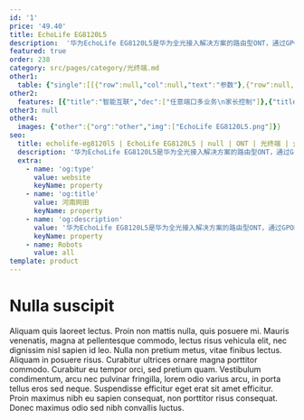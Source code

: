 ```yaml
---
id: '1'
price: '49.40'
title: EchoLife EG8120L5
description:  '华为EchoLife EG8120L5是华为全光接入解决方案的路由型ONT，通过GPON技术实现用户的超宽带接入。支持1个GE和1个FE以太网接口，1个POTS口，通过高性能的转发能力有效保障数据和高清视频的业务体验，为客户提供理想的全光接入解决方案和面向未来的业务支撑能力。'
featured: true
order: 238
category: src/pages/category/光终端.md
other1: 
  table: {"single":[[{"row":null,"col":null,"text":"参数"},{"row":null,"col":null,"text":"EchoLife EG8120L5"}],[{"row":null,"col":null,"text":"尺寸（高×宽×深）"},{"row":null,"col":null,"text":"32 mm × 145 mm × 97 mm（不含脚垫）"}],[{"row":null,"col":null,"text":"重量（不含适配器）"},{"row":null,"col":null,"text":"约145 g"}],[{"row":null,"col":null,"text":"工作环境温度"},{"row":null,"col":null,"text":"0°C ~ +40°C"}],[{"row":null,"col":null,"text":"工作环境湿度"},{"row":null,"col":null,"text":"5% RH ～ 95% RH，非凝结"}],[{"row":null,"col":null,"text":"电源适配器额定输入范围"},{"row":null,"col":null,"text":"150 ～ 264 V AC，50/60 Hz"}],[{"row":null,"col":null,"text":"整机供电"},{"row":null,"col":null,"text":"11 ～14V DC（典型值12V）, 1 A"}],[{"row":null,"col":null,"text":"用户侧接口"},{"row":null,"col":null,"text":"1GE + 1FE + 1POTS"}],[{"row":null,"col":null,"text":"网络侧接口"},{"row":null,"col":null,"text":"GPON"}],[{"row":null,"col":null,"text":"最大功耗"},{"row":null,"col":null,"text":"5 W"}],[{"row":null,"col":null,"text":"光纤接口"},{"row":null,"col":null,"text":"SC/UPC"}],[{"row":null,"col":null,"text":"指示灯"},{"row":null,"col":null,"text":"Power/PON/LOS/LAN2/LAN1/TEL"}],[{"row":null,"col":null,"text":""},{"row":null,"col":null,"text":""}],[{"row":null,"col":null,"text":"GPON接口"},{"row":null,"col":null,"text":"GPON：Class B+\n接收灵敏度：-27dBm\n过载光功率：-8dBm\n波长：上行1310nm，下行1490nm\n支持带阻滤波器（WBF）\nGEM Port和TCONT之间灵活的映射\n认证方式：SN/Password/LOID\n双向FEC（Forward Error Correction）\n支持SR、NSR的DBA\nType B（单归属&双归属）"}],[{"row":null,"col":null,"text":"以太口"},{"row":null,"col":null,"text":"基于以太口的VLAN  Tag/Tag剥离\n1:1 VLAN/N:1 VLAN/VLAN透传\nQ in Q VLAN\nMAC地址限制\nMAC地址学习\n以太端口本地交换/隔离\n二层IPv6透传\n千兆口支持10Mbit/s、100Mbit/s、1000Mbit/s自适应\n百兆口支持10Mbit/s、100Mbit/s自适应"}],[{"row":null,"col":null,"text":"电话口"},{"row":null,"col":null,"text":"一个端口并接话机的最大数：4 REN\n支持G.711A/u，G.722， G.729a/b编解码\n支持T.30/T.38/G.711方式传真\nDTMF\n紧急呼叫（SIP 协议）"}]]}
other2:
  features: [{"title":"智能互联","dec":["任意端口多业务\n家长控制"]},{"title":"智能运维","dec":["IPTV视频质量诊断（仅增强型产品支持）\n主动/被动流氓ONT检测和隔离\nPPPOE/DHCP仿真测试\n变长OMCI"]},{"title":"节电","dec":["动态节电\n指示灯节能"]}]
other3: null
other4:
  images: {"other":{"org":"other","img":["EchoLife EG8120L5.png"]}}
seo:
  title: echolife-eg8120l5 | EchoLife EG8120L5 | null | ONT | 光终端 | 企业光网络
  description: '华为EchoLife EG8120L5是华为全光接入解决方案的路由型ONT，通过GPON技术实现用户的超宽带接入。支持1个GE和1个FE以太网接口，1个POTS口，通过高性能的转发能力有效保障数据和高清视频的业务体验，为客户提供理想的全光接入解决方案和面向未来的业务支撑能力。'
  extra:
    - name: 'og:type'
      value: website
      keyName: property
    - name: 'og:title'
      value: 河南网田
      keyName: property
    - name: 'og:description'
      value: '华为EchoLife EG8120L5是华为全光接入解决方案的路由型ONT，通过GPON技术实现用户的超宽带接入。支持1个GE和1个FE以太网接口，1个POTS口，通过高性能的转发能力有效保障数据和高清视频的业务体验，为客户提供理想的全光接入解决方案和面向未来的业务支撑能力。'
      keyName: property
    - name: Robots
      value: all
template: product
---
```


# Nulla suscipit

Aliquam quis laoreet lectus. Proin non mattis nulla, quis posuere mi. Mauris venenatis, magna at pellentesque commodo, lectus risus vehicula elit, nec dignissim nisl sapien id leo. Nulla non pretium metus, vitae finibus lectus. Aliquam in posuere risus. Curabitur ultrices ornare magna porttitor commodo. Curabitur eu tempor orci, sed pretium quam. Vestibulum condimentum, arcu nec pulvinar fringilla, lorem odio varius arcu, in porta tellus eros sed neque. Suspendisse efficitur eget erat sit amet efficitur. Proin maximus nibh eu sapien consequat, non porttitor risus consequat. Donec maximus odio sed nibh convallis luctus.